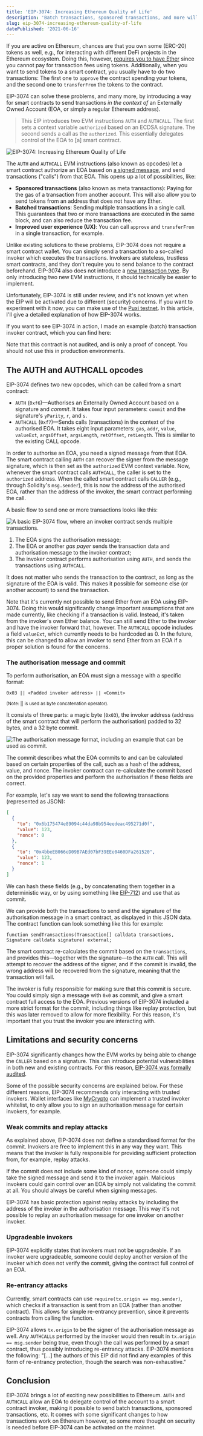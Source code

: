 ```yaml
---
title: 'EIP-3074: Increasing Ethereum Quality of Life'
description: 'Batch transactions, sponsored transactions, and more will be enabled without the need for a smart contract wallet.'
slug: eip-3074-increasing-ethereum-quality-of-life
datePublished: '2021-06-16'
---
```


If you are active on Ethereum, chances are that you own some (ERC-20) tokens as well, e.g., for interacting with different DeFi projects in the Ethereum ecosystem. Doing this, however, [requires you to have Ether](https://support.mycrypto.com/general-knowledge/ethereum-blockchain/what-is-gas) since you cannot pay for transaction fees using tokens. Additionally, when you want to send tokens to a smart contract, you usually have to do two transactions: The first one to `approve` the contract spending your tokens, and the second one to `transferFrom` the tokens to the contract.

EIP-3074 can solve these problems, and many more, by introducing a way for smart contracts to send transactions _in the context of_ an Externally Owned Account (EOA, or simply a regular Ethereum address).

> This EIP introduces two EVM instructions `AUTH` and `AUTHCALL`. The first sets a context variable `authorized` based on an ECDSA signature. The second sends a call as the `authorized`. This essentially delegates control of the EOA to [a] smart contract.

![EIP-3074: Increasing Ethereum Quality of Life](assets/eip-3074-increasing-ethereum-quality-of-life/1.png)

The `AUTH` and `AUTHCALL` EVM instructions (also known as opcodes) let a smart contract authorize an EOA based on [a signed message](https://medium.com/mycrypto/the-magic-of-digital-signatures-on-ethereum-98fe184dc9c7), and send transactions ("calls") from that EOA. This opens up a lot of possibilities, like:

- **Sponsored transactions** (also known as meta transactions): Paying for the gas of a transaction from another account. This will also allow you to send tokens from an address that does not have any Ether.
- **Batched transactions**: Sending multiple transactions in a single call. This guarantees that two or more transactions are executed in the same block, and can also reduce the transaction fee.
- **Improved user experience (UX)**: You can call `approve` and `transferFrom` in a single transaction, for example.

Unlike existing solutions to these problems, EIP-3074 does not require a smart contract wallet. You can simply send a transaction to a so-called invoker which executes the transactions. Invokers are stateless, trustless smart contracts, and they don't require you to send balance to the contract beforehand. EIP-3074 also does not introduce a [new transaction type](/posts/new-transaction-types-on-ethereum). By only introducing two new EVM instructions, it should technically be easier to implement.

Unfortunately, EIP-3074 is still under review, and it's not known yet when the EIP will be activated due to different (security) concerns. If you want to experiment with it now, you can make use of the [Puxi testnet](https://github.com/quilt/puxi). In this article, I'll give a detailed explanation of how EIP-3074 works.

If you want to see EIP-3074 in action, I made an example (batch) transaction invoker contract, which you can find here:

<Embed title="Mrtenz/transaction-invoker"
description="EIP-3074 (Batch) transaction invoker, which can send multiple transactions in a single call"
url="https://github.com/Mrtenz/transaction-invoker"
image="https://avatars2.githubusercontent.com/u/7503723" />

Note that this contract is not audited, and is only a proof of concept. You should not use this in production environments.

## The AUTH and AUTHCALL opcodes

EIP-3074 defines two new opcodes, which can be called from a smart contract:

- `AUTH` (`0xf6`)—Authorises an Externally Owned Account based on a signature and _commit_. It takes four input parameters: `commit` and the signature's `yParity`, `r`, and `s`.
- `AUTHCALL` (`0xf7`)—Sends calls (transactions) in the context of the authorised EOA. It takes eight input parameters: `gas`, `addr`, `value`, `valueExt`, `argsOffset`, `argsLength`, `retOffset`, `retLength`. This is similar to the existing CALL opcode.

In order to authorise an EOA, you need a signed message from that EOA. The smart contract calling `AUTH` can recover the signer from the message signature, which is then set as the `authorized` EVM context variable. Now, whenever the smart contract calls `AUTHCALL`, the caller is set to the `authorized` address. When the called smart contract calls `CALLER` (e.g., through Solidity's `msg.sender`), this is now the address of the authorised EOA, rather than the address of the invoker, the smart contract performing the call.

A basic flow to send one or more transactions looks like this:

![A basic EIP-3074 flow, where an invoker contract sends multiple transactions.](assets/eip-3074-increasing-ethereum-quality-of-life/2.png)

1. The EOA signs the authorisation message;
2. The EOA or another _gas payer_ sends the transaction data and authorisation message to the invoker contract;
3. The invoker contract performs authorisation using `AUTH`, and sends the transactions using `AUTHCALL`.

It does not matter who sends the transaction to the contract, as long as the signature of the EOA is valid. This makes it possible for someone else (or another account) to send the transaction.

Note that it's currently not possible to send Ether from an EOA using EIP-3074. Doing this would significantly change important assumptions that are made currently, like checking if a transaction is valid. Instead, it's taken from the invoker's own Ether balance. You can still send Ether to the invoker and have the invoker forward that, however. The `AUTHCALL` opcode includes a field `valueExt`, which currently needs to be hardcoded as 0. In the future, this can be changed to allow an invoker to send Ether from an EOA if a proper solution is found for the concerns.

### The authorisation message and commit

To perform authorisation, an EOA must sign a message with a specific format:

```text
0x03 || <Padded invoker address> || <Commit>
```

<p>
<sup>(Note: <inlineCode>||</inlineCode> is used as byte concatenation operator).</sup>
</p>

It consists of three parts: a magic byte (`0x03`), the invoker address (address of the smart contract that will perform the authorisation) padded to 32 bytes, and a 32 byte commit.

![The authorisation message format, including an example that can be used as commit.](assets/eip-3074-increasing-ethereum-quality-of-life/3.png)

The commit describes what the EOA commits to and can be calculated based on certain properties of the call, such as a hash of the address, value, and nonce. The invoker contract can re-calculate the commit based on the provided properties and perform the authorisation if these fields are correct.

For example, let's say we want to send the following transactions (represented as JSON):

```json
[
  {
    "to": "0x6b175474e89094c44da98b954eedeac495271d0f",
    "value": 123,
    "nonce": 0
  },
  {
    "to": "0x4bbeEB066eD09B7AEd07bF39EEe0460DFa261520",
    "value": 123,
    "nonce": 1
  }
]
```

We can hash these fields (e.g., by concatenating them together in a deterministic way, or by using something like [EIP-712](https://eips.ethereum.org/EIPS/eip-712)) and use that as commit.

We can provide both the transactions to send and the signature of the authorisation message in a smart contract, as displayed in this JSON data. The contract function can look something like this for example:

```solidity
function sendTransactions(Transaction[] calldata transactions, Signature calldata signature) external;
```

The smart contract re-calculates the commit based on the `transactions`, and provides this—together with the signature—to the `AUTH` call. This will attempt to recover the address of the signer, and if the commit is invalid, the wrong address will be recovered from the signature, meaning that the transaction will fail.

The invoker is fully responsible for making sure that this commit is secure. You could simply sign a message with `0x0` as commit, and give a smart contract full access to the EOA. Previous versions of EIP-3074 included a more strict format for the commit, including things like replay protection, but this was later removed to allow for more flexibility. For this reason, it's important that you trust the invoker you are interacting with.

## Limitations and security concerns

EIP-3074 significantly changes how the EVM works by being able to change the `CALLER` based on a signature. This can introduce potential vulnerabilities in both new and existing contracts. For this reason, [EIP-3074 was formally audited](https://notes.ethereum.org/@djrtwo/eip-3074-audit-rfp).

Some of the possible security concerns are explained below. For these different reasons, EIP-3074 recommends only interacting with trusted invokers. Wallet interfaces like [MyCrypto](https://mycrypto.com/) can implement a trusted invoker whitelist, to only allow you to sign an authorisation message for certain invokers, for example.

### Weak commits and replay attacks

As explained above, EIP-3074 does not define a standardised format for the commit. Invokers are free to implement this in any way they want. This means that the invoker is fully responsible for providing sufficient protection from, for example, replay attacks.

If the commit does not include some kind of nonce, someone could simply take the signed message and send it to the invoker again. Malicious invokers could gain control over an EOA by simply not validating the commit at all. You should always be careful when signing messages.

EIP-3074 has basic protection against replay attacks by including the address of the invoker in the authorisation message. This way it's not possible to replay an authorisation message for one invoker on another invoker.

### Upgradeable invokers

EIP-3074 explicitly states that invokers must not be upgradeable. If an invoker were upgradeable, someone could deploy another version of the invoker which does not verify the commit, giving the contract full control of an EOA.

### Re-entrancy attacks

Currently, smart contracts can use `require(tx.origin == msg.sender)`, which checks if a transaction is sent from an EOA (rather than another contract). This allows for simple re-entrancy prevention, since it prevents contracts from calling the function.

EIP-3074 allows `tx.origin` to be the signer of the authorisation message as well. Any `AUTHCALL`s performed by the invoker would then result in `tx.origin == msg.sender` being true, even though the call was performed by a smart contract, thus possibly introducing re-entrancy attacks. EIP-3074 mentions the following: "[…] the authors of this EIP did not find any examples of this form of re-entrancy protection, though the search was non-exhaustive."

## Conclusion

EIP-3074 brings a lot of exciting new possibilities to Ethereum. `AUTH` and `AUTHCALL` allow an EOA to delegate control of the account to a smart contract invoker, making it possible to send batch transactions, sponsored transactions, etc. It comes with some significant changes to how transactions work on Ethereum however, so some more thought on security is needed before EIP-3074 can be activated on the mainnet.
